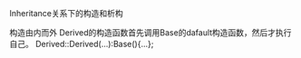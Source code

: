Inheritance关系下的构造和析构

构造由内而外
Derived的构造函数首先调用Base的dafault构造函数，然后才执行自己。
Derived::Derived(...):Base(){...};